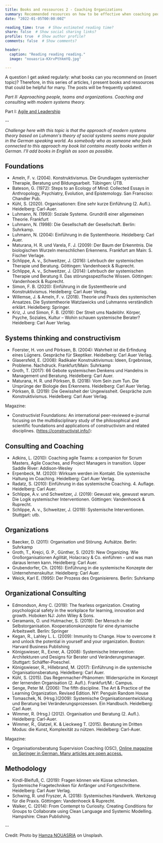 ```yaml
---
title: Books and ressources 2 - Coaching Organizations  
summary: Recommended resources on how to be effective when coaching people or organizations.
date: "2022-01-05T00:00:00Z"

reading_time: true  # Show estimated reading time?
share: false  # Show social sharing links?
profile: true  # Show author profile?
comments: false  # Show comments?

header:
  caption: "Reading reading reading."
  image: "nouasria-KXrvPthkmYQ.jpg"

---
```


A question I get asked regularly: what books can you recommend on (insert topic)? Therefore, in this series of articles, I present books and ressources that could be helpful for many. The posts will be frequently updated. 

*Part II: Approaching people, teams and organizations. Coaching and consulting with modern systems theory.*

Part I: [Agile and Leadership](https://www.martinstahl.info/post/202110-books1-agileleadership/)

--

_Challenge here with this topic is that the approach of modern systems theory based on Luhmann's theory of social systems seems more popular in the German speaking world. As somebody who as someone who feels connected to this approach my book list contains mostly books written in German. I'll add books in English as soon as possible._


## Foundations

- Ameln, F. v. (2004). Konstruktivismus. Die Grundlagen systemischer Therapie, Beratung und Bildungsarbeit. Tübingen: UTB.
- Bateson, G. (1972): Steps to an Ecology of Mind: Collected Essays in Anthropology, Psychiatry, Evolution, and Epistemology. San Fransciso: Chandler Pub.
- Kühl, S. (2020). Organisationen: Eine sehr kurze Einführung (2. Aufl.). Heidelberg: Carl-Auer.
- Luhmann, N. (1993): Soziale Systeme. Grundriß einer allgemeinen Theorie. Frankfurt
- Luhmann, N. (1998): Die Gesellschaft der Gesellschaft. Berlin: Suhrkamp.
- Luhmann, N. (2004): Einführung in die Systemtheorie. Heidelberg: Carl Auer.
- Maturana, H. R. und Varela, F. J. (2009): Der Baum der Erkenntnis. Die biologischen Wurzeln menschlichen Erkennens. Frankfurt am Main: S. Fischer Verlage.
- Schlippe, A. v., Schweitzer, J. (2016): Lehrbuch der systemischen Therapie und Beratung. Göttingen: Vandenhoeck & Ruprecht.
- Schlippe, A. v., Schweitzer, J. (2014): Lehrbuch der systemischen Therapie und Beratung II. Das störungsspezifische Wissen. Göttingen: Vandenhoeck & Ruprecht.
- Simon, F. B. (2020): Einführung in die Systemtheorie und Konstruktivismus. Heidelberg: Carl Auer Verlag.
- Willemse, J. & Ameln, F. v. (2018). Theorie und Praxis des systemischen Ansatzes. Die Systemtheorie Watzlawicks und Luhmanns verständlich erklärt. Heidelberg: Springer.
- Kriz, J. und Simon, F. B. (2019): Der Streit ums Nadelöhr. Körper, Psyche, Soziales, Kultur – Wohin schauen systemische Berater? Heidelberg: Carl Auer Verlag.

 

## Systems thinking and constructivism

- Foerster, H. von und Pörksen, B. (2004): Wahrheit ist die Erfindung eines Lügners. Gespräche für Skeptiker. Heidelberg: Carl Auer Verlag.
- Glasersfeld, E. (2008): Radikaler Konstruktivismus: Ideen, Ergebnisse, Probleme. Nachdruck. Frankfurt/Main: Suhrkamp
- Groth, T. (2017): 66 Gebote systemischen Denkens und Handelns in Management und Beratung. Heidelberg: Carl Auer.
- Maturana, H. R. und Pörksen, B. (2018): Vom Sein zum Tun. Die Ursprünge der Biologie des Erkennens. Heidelberg: Carl Auer Verlag.
- Pörksen, B. (2019): Die Gewissheit der Ungewissheit. Gespräche zum Konstruktivismus. Heidelberg: Carl Auer Verlag.

Magazine:

- Constructivist Foundations: An international peer-reviewed e-journal focusing on the multidisciplinary study of the philosophical and scientific foundations and applications of constructivism and related disciplines.  (https://constructivist.info/):



## Consulting and Coaching

- Adkins, L. (2010): Coaching agile Teams: a companion for Scrum Masters, Agile Coaches, and Project Managers in transition. Upper Saddle River: Addison-Wesley
- Erpenbeck, M. (2020): Wirksam werden im Kontakt. Die systemische Haltung im Coaching. Heidelberg: Carl Auer Verlag.
- Radatz, S. (2010): Einführung in das systemische Coaching. 4. Auflage. Heidelberg: Carl Auer.
- Schlippe, A.v. und Schweitzer, J. (2019): Gewusst wie, gewusst warum. Die Logik systemischer Interventionen. Göttingen: Vandenhoeck & Ruprecht.
- Schlippe, A. v., Schweitzer, J. (2019): Systemische Interventionen. Stuttgart: utb.


 
## Organizations

- Baecker, D. (2011): Organisation und Störung. Aufsätze. Berlin: Suhrkamp
- Groth, T., Krejci, G. P., Günther, S. (2021): New Organizing. Wie Großorganisationen Agilität, Holacracy & Co. einführen - und was man daraus lernen kann. Heidelberg: Carl Auer.
- Grubendorfer, Ch. (2016): Einführung in die systemische Konzepte der Unternehmenskultur. Heidelberg: Carl Auer.
- Weick, Karl E. (1995): Der Prozess des Organisierens. Berlin: Suhrkamp



## Organizational Consulting

- Edmondson, Amy C. (2019): The fearless organization. Creating psychological safety in the workplace for learning, innovation and growth. Hoboken NJ: John Wiley & Sons.
- Geramanis, O. und Hutmacher, S. (2019): Der Mensch in der Selbstorganisation. Kooperationskonzepte für eine dynamische Arbeitswelt. Berlin: Springer
- Kegan, R., Lahley L. L. (2009): Immunity to Change. How to overcome it and unlock the potential in yourself and your organization. Boston: Harvard Business Publishing
- Königswieser, R., Exner, A. (2008): Systemische Intervention: Architekturen und Designs für Berater und Veränderungsmanager. Stuttgart: Schäffer-Poeschel.
- Königswieser, R., Hillebrand, M. (2017): Einführung in die systemische Organisationsberatung. Heidelberg: Carl Auer.
- Kühl, S. (2015). Das Regenmacher-Phänomen: Widersprüche im Konzept der lernenden Organisation (2. Aufl.). Frankfurt/M.: Campus.
- Senge, Peter M. (2006): The fifth discipline. The Art & Practice of the Learning Organization. Revised Edition. NY: Penguin Random House
- Tomaschek, N. (Hrsg.)(2009): Systemische Organisationsentwicklung und Beratung bei Veränderungsprozessen. Ein Handbuch. Heidelberg: Carl Auer.
- Wimmer, R. (Hrsg.) (2012). Organisation und Beratung (2. Aufl.). Heidelberg: Carl-Auer.
- Wimmer, R., Glatzel, K. & Lieckweg T. (2015). Beratung im Dritten Modus: die Kunst, Komplexität zu nützen. Heidelberg: Carl-Auer.

Magazine:

- Organisationsberatung Supervision Coaching (OSC), [Online magazine on Springer in German. Many articles are open access.](https://www.springer.com/journal/11613)

 

## Methodology

- Kindl-Bleifuß, C. (2019): Fragen können wie Küsse schmecken. Systemische Fragetechniken für Anfänger und Fortgeschrittene. Heidelberg: Carl Auer Verlag.
- Schwing, R. und Fryszer, A. (2018): Systemisches Handwerk. Werkzeug für die Praxis. Göttingen: Vandenhoeck & Ruprecht.
- Walker, C. (2014): From Contempt to Curiosity. Creating Conditions for Groups to Collaborate using Clean Language and Systemic Modelling. Hampshire: Clean Publishing.

 


--

Credit: Photo by [Hamza NOUASRIA](https://unsplash.com/@hamza01nsr) on Unsplash.
